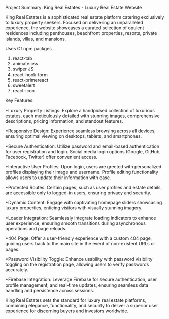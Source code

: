 Project Summary: King Real Estates - Luxury Real Estate Website

King Real Estates is a sophisticated real estate platform catering exclusively to luxury property seekers. Focused on delivering an unparalleled experience, the website showcases a curated selection of opulent residences including penthouses, beachfront properties, resorts, private islands, villas, and mansions.

Uses Of npm packges

1. react-tab
2. animate.css
3. swiper JS
4. react-hook-form
5. react-primereact
6. sweetalert
7. react-icon

Key Features:

\*Luxury Property Listings: Explore a handpicked collection of luxurious estates, each meticulously detailed with stunning images, comprehensive descriptions, pricing information, and standout features.

\*Responsive Design: Experience seamless browsing across all devices, ensuring optimal viewing on desktops, tablets, and smartphones.

\*Secure Authentication: Utilize password and email-based authentication for user registration and login. Social media login options (Google, GitHub, Facebook, Twitter) offer convenient access.

\*Interactive User Profiles: Upon login, users are greeted with personalized profiles displaying their image and username. Profile editing functionality allows users to update their information with ease.

\*Protected Routes: Certain pages, such as user profiles and estate details, are accessible only to logged-in users, ensuring privacy and security.

\*Dynamic Content: Engage with captivating homepage sliders showcasing luxury properties, enticing visitors with visually stunning imagery.

\*Loader Integration: Seamlessly integrate loading indicators to enhance user experience, ensuring smooth transitions during asynchronous operations and page reloads.

\*404 Page: Offer a user-friendly experience with a custom 404 page, guiding users back to the main site in the event of non-existent URLs or pages.

\*Password Visibility Toggle: Enhance usability with password visibility toggling on the registration page, allowing users to verify passwords accurately.

\*Firebase Integration: Leverage Firebase for secure authentication, user profile management, and real-time updates, ensuring seamless data handling and persistence across sessions.

King Real Estates sets the standard for luxury real estate platforms, combining elegance, functionality, and security to deliver a superior user experience for discerning buyers and investors worldwide.
